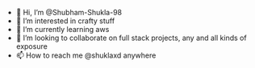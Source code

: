 - 👋 Hi, I’m @Shubham-Shukla-98
- 👀 I’m interested in crafty stuff
- 🌱 I’m currently learning aws
- 💞️ I’m looking to collaborate on full stack projects, any and all kinds of exposure
- 📫 How to reach me @shuklaxd anywhere

<!---
Shubham-Shukla-98/Shubham-Shukla-98 is a ✨ special ✨ repository because its `README.md` (this file) appears on your GitHub profile.
You can click the Preview link to take a look at your changes.
--->
